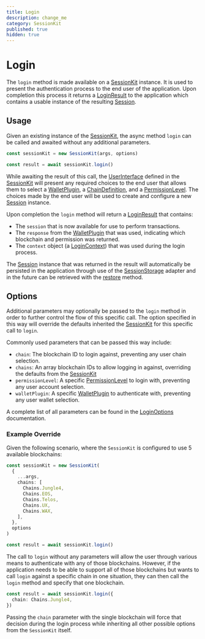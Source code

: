 ```yaml
---
title: Login
description: change_me
category: SessionKit
published: true
hidden: true
---
```


# Login

The `login` method is made available on a [SessionKit](/docs/sessionkit/session-kit-factory) instance. It is used to present the authentication process to the end user of the application. Upon completion this process it returns a [LoginResult](#) to the application which contains a usable instance of the resulting [Session](#).

## Usage

Given an existing instance of the [SessionKit](/docs/sessionkit/session-kit-factory), the async method `login` can be called and awaited without any additional parameters.

```ts
const sessionKit = new SessionKit(args, options)

const result = await sessionKit.login()
```

While awaiting the result of this call, the [UserInterface](#) defined in the [SessionKit](#) will present any required choices to the end user that allows them to select a [WalletPlugin](#), a [ChainDefinition](#), and a [PermissionLevel](#). The choices made by the end user will be used to create and configure a new [Session](#) instance.

Upon completion the `login` method will return a [LoginResult](#) that contains:

- The `session` that is now available for use to perform transactions.
- The `response` from the [WalletPlugin](#) that was used, indicating which blockchain and permission was returned.
- The `context` object (a [LoginContext](#)) that was used during the login process.

The [Session](#) instance that was returned in the result will automatically be persisted in the application through use of the [SessionStorage](#) adapter and in the future can be retrieved with the [restore](#) method.

## Options

Additional parameters may optionally be passed to the `login` method in order to further control the flow of this specific call. The option specified in this way will override the defaults inherited the [SessionKit](/docs/sessionkit/session-kit-factory) for this specific call to `login`.

Commonly used parameters that can be passed this way include:

- `chain`: The blockchain ID to login against, preventing any user chain selection.
- `chains`: An array blockchain IDs to allow logging in against, overriding the defaults from the [SessionKit](#)
- `permissionLevel`: A specific [PermissionLevel](#) to login with, preventing any user account selection.
- `walletPlugin`: A specific [WalletPlugin](#) to authenticate with, preventing any user wallet selection.

A complete list of all parameters can be found in the [LoginOptions](https://wharfkit.github.io/session/interfaces/LoginOptions.html) documentation.

### Example Override

Given the following scenario, where the `SessionKit` is configured to use 5 available blockchains:

```ts
const sessionKit = new SessionKit(
  {
    ...args,
    chains: [
      Chains.Jungle4,
      Chains.EOS,
      Chains.Telos,
      Chains.UX,
      Chains.WAX,
    ],
  },
  options
)

const result = await sessionKit.login()
```

The call to `login` without any parameters will allow the user through various means to authenticate with any of those blockchains. However, if the application needs to be able to support all of those blockchains but wants to call `login` against a specific chain in one situation, they can then call the `login` method and specify that one blockchain.

```ts
const result = await sessionKit.login({
  chain: Chains.Jungle4,
})
```

Passing the `chain` parameter with the single blockchain will force that decision during the login process while inheriting all other possible options from the `SessionKit` itself.
